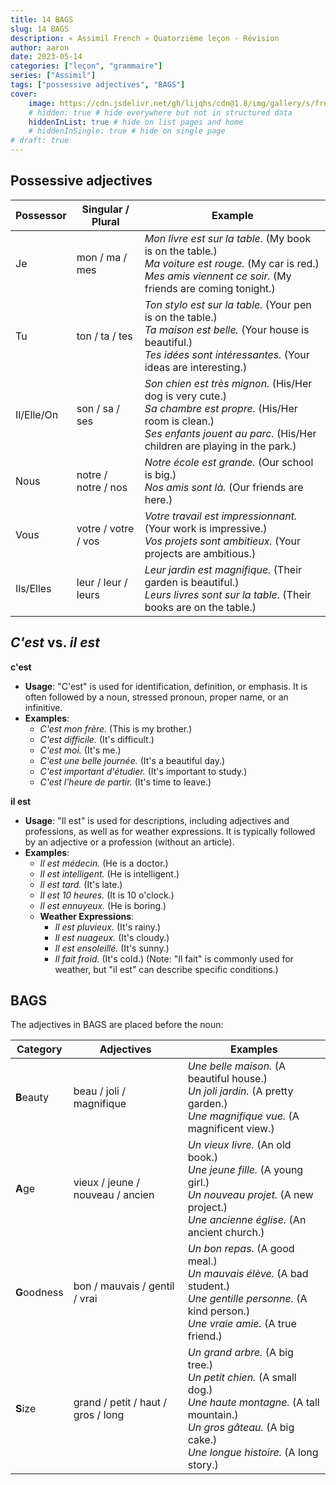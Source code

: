```yaml
---
title: 14 BAGS
slug: 14 BAGS
description: « Assimil French » Quatorzième leçon - Révision
author: aaron
date: 2023-05-14
categories: ["leçon", "grammaire"]
series: ["Assimil"]
tags: ["possessive adjectives", "BAGS"]
cover: 
    image: https://cdn.jsdelivr.net/gh/lijqhs/cdn@1.8/img/gallery/s/freestocks-_3Q3tsJ01nc-unsplash.jpg
    # hidden: true # hide everywhere but not in structured data
    hiddenInList: true # hide on list pages and home
    # hiddenInSingle: true # hide on single page
# draft: true
---
```


## Possessive adjectives


| Possessor | Singular / Plural | Example |
|-----------|-------------------|---------|
| Je    | mon / ma / mes   | *Mon livre est sur la table.* (My book is on the table.) <br> *Ma voiture est rouge.* (My car is red.) <br> *Mes amis viennent ce soir.* (My friends are coming tonight.) |
| Tu | ton / ta / tes   | *Ton stylo est sur la table.* (Your pen is on the table.) <br> *Ta maison est belle.* (Your house is beautiful.) <br> *Tes idées sont intéressantes.* (Your ideas are interesting.) |
| Il/Elle/On | son / sa / ses   | *Son chien est très mignon.* (His/Her dog is very cute.) <br> *Sa chambre est propre.* (His/Her room is clean.) <br> *Ses enfants jouent au parc.* (His/Her children are playing in the park.) |
| Nous | notre / notre / nos   | *Notre école est grande.* (Our school is big.) <br> *Nos amis sont là.* (Our friends are here.) |
| Vous | votre / votre / vos   | *Votre travail est impressionnant.* (Your work is impressive.) <br> *Vos projets sont ambitieux.* (Your projects are ambitious.) |
| Ils/Elles | leur / leur / leurs   | *Leur jardin est magnifique.* (Their garden is beautiful.) <br> *Leurs livres sont sur la table.* (Their books are on the table.) |


## *C'est* vs. *il est*

**c'est**
- **Usage**: "C'est" is used for identification, definition, or emphasis. It is often followed by a noun, stressed pronoun, proper name, or an infinitive.
- **Examples**:
  - *C'est mon frère.* (This is my brother.)
  - *C'est difficile.* (It's difficult.)
  - *C'est moi.* (It's me.)
  - *C'est une belle journée.* (It's a beautiful day.)
  - *C'est important d'étudier.* (It's important to study.)
  - *C'est l'heure de partir.* (It's time to leave.)

**il est**
- **Usage**: "Il est" is used for descriptions, including adjectives and professions, as well as for weather expressions. It is typically followed by an adjective or a profession (without an article).
- **Examples**:
  - *Il est médecin.* (He is a doctor.)
  - *Il est intelligent.* (He is intelligent.)
  - *Il est tard.* (It's late.)
  - *Il est 10 heures.* (It is 10 o'clock.)
  - *Il est ennuyeux.* (He is boring.)
  - **Weather Expressions**:
    - *Il est pluvieux.* (It's rainy.)
    - *Il est nuageux.* (It's cloudy.)
    - *Il est ensoleillé.* (It's sunny.)
    - *Il fait froid.* (It's cold.) (Note: "Il fait" is commonly used for weather, but "il est" can describe specific conditions.)


## BAGS

The adjectives in BAGS are placed before the noun:

| Category | Adjectives | Examples |
|----------|------------|----------|
| **B**eauty   | beau / joli / magnifique | *Une belle maison.* (A beautiful house.) <br> *Un joli jardin.* (A pretty garden.) <br> *Une magnifique vue.* (A magnificent view.) |
| **A**ge      | vieux / jeune / nouveau / ancien | *Un vieux livre.* (An old book.) <br> *Une jeune fille.* (A young girl.) <br> *Un nouveau projet.* (A new project.) <br> *Une ancienne église.* (An ancient church.) |
| **G**oodness | bon / mauvais / gentil / vrai | *Un bon repas.* (A good meal.) <br> *Un mauvais élève.* (A bad student.) <br> *Une gentille personne.* (A kind person.) <br> *Une vraie amie.* (A true friend.) |
| **S**ize     | grand / petit / haut / gros / long | *Un grand arbre.* (A big tree.) <br> *Un petit chien.* (A small dog.) <br> *Une haute montagne.* (A tall mountain.) <br> *Un gros gâteau.* (A big cake.) <br> *Une longue histoire.* (A long story.) |
